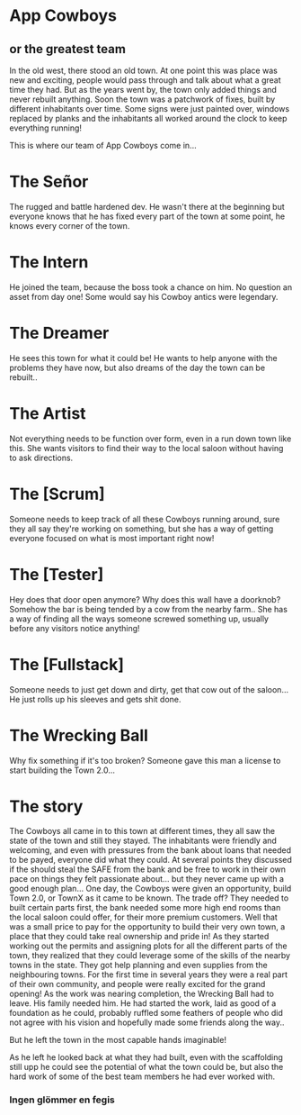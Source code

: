 # App Cowboys
## or the greatest team

In the old west, there stood an old town. At one point this was place was new and exciting, people would pass through and talk about what a great time they had. But as the years went by, the town only added things and never rebuilt anything. Soon the town was a patchwork of fixes, built by different inhabitants over time. Some signs were just painted over, windows replaced by planks and the inhabitants all worked around the clock to keep everything running!

This is where our team of App Cowboys come in...

# The Señor
The rugged and battle hardened dev. He wasn't there at the beginning but everyone knows that he has fixed every part of the town at some point, he knows every corner of the town.

# The Intern
He joined the team, because the boss took a chance on him. No question an asset from day one! Some would say his Cowboy antics were legendary.

# The Dreamer
He sees this town for what it could be! He wants to help anyone with the problems they have now, but also dreams of the day the town can be rebuilt..

# The Artist
Not everything needs to be function over form, even in a run down town like this. She wants visitors to find their way to the local saloon without having to ask directions.

# The [Scrum]
Someone needs to keep track of all these Cowboys running around, sure they all say they're working on something, but she has a way of getting everyone focused on what is most important right now!

# The [Tester]
Hey does that door open anymore? Why does this wall have a doorknob? Somehow the bar is being tended by a cow from the nearby farm.. She has a way of finding all the ways someone screwed something up, usually before any visitors notice anything!

# The [Fullstack]
Someone needs to just get down and dirty, get that cow out of the saloon... He just rolls up his sleeves and gets shit done.

# The Wrecking Ball
Why fix something if it's too broken? Someone gave this man a license to start building the Town 2.0...


# The story
The Cowboys all came in to this town at different times, they all saw the state of the town and still they stayed. The inhabitants were friendly and welcoming, and even with pressures from the bank about loans that needed to be payed, everyone did what they could.
At several points they discussed if the should steal the SAFE from the bank and be free to work in their own pace on things they felt passionate about... but they never came up with a good enough plan...
One day, the Cowboys were given an opportunity, build Town 2.0, or TownX as it came to be known. The trade off? They needed to built certain parts first, the bank needed some more high end rooms than the local saloon could offer, for their more premium customers.
Well that was a small price to pay for the opportunity to build their very own town, a place that they could take real ownership and pride in! As they started working out the permits and assigning plots for all the different parts of the town, they realized that they could leverage some of the skills of the nearby towns in the state. They got help planning and even supplies from the neighbouring towns. For the first time in several years they were a real part of their own community, and people were really excited for the grand opening!
As the work was nearing completion, the Wrecking Ball had to leave. His family needed him.
He had started the work, laid as good of a foundation as he could, probably ruffled some feathers of people who did not agree with his vision and hopefully made some friends along the way..

But he left the town in the most capable hands imaginable!

As he left he looked back at what they had built, even with the scaffolding still upp he could see the potential of what the town could be, but also the hard work of some of the best team members he had ever worked with.


### Ingen glömmer en fegis
